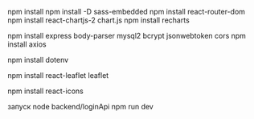 npm install
npm install -D sass-embedded
npm install react-router-dom
npm install react-chartjs-2 chart.js
npm install recharts

<!-- для sql -->
npm install express body-parser mysql2 bcrypt jsonwebtoken cors
npm install axios


<!-- для паролей:  -->
npm install dotenv
<!-- для карты:  -->
npm install react-leaflet leaflet
<!-- для иконок:  -->
npm install react-icons



запуск node backend/loginApi
npm run dev

